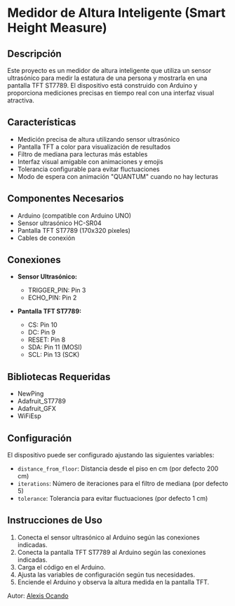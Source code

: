 # Medidor de Altura Inteligente (Smart Height Measure)

## Descripción
Este proyecto es un medidor de altura inteligente que utiliza un sensor ultrasónico para medir la estatura de una persona y mostrarla en una pantalla TFT ST7789. El dispositivo está construido con Arduino y proporciona mediciones precisas en tiempo real con una interfaz visual atractiva.

## Características
- Medición precisa de altura utilizando sensor ultrasónico
- Pantalla TFT a color para visualización de resultados
- Filtro de mediana para lecturas más estables
- Interfaz visual amigable con animaciones y emojis
- Tolerancia configurable para evitar fluctuaciones
- Modo de espera con animación "QUANTUM" cuando no hay lecturas

## Componentes Necesarios
- Arduino (compatible con Arduino UNO)
- Sensor ultrasónico HC-SR04
- Pantalla TFT ST7789 (170x320 píxeles)
- Cables de conexión

## Conexiones
- **Sensor Ultrasónico:**
  - TRIGGER_PIN: Pin 3
  - ECHO_PIN: Pin 2

- **Pantalla TFT ST7789:**
  - CS: Pin 10
  - DC: Pin 9
  - RESET: Pin 8
  - SDA: Pin 11 (MOSI)
  - SCL: Pin 13 (SCK)

## Bibliotecas Requeridas
- NewPing
- Adafruit_ST7789
- Adafruit_GFX
- WiFiEsp



## Configuración
El dispositivo puede ser configurado ajustando las siguientes variables:
- `distance_from_floor`: Distancia desde el piso en cm (por defecto 200 cm)
- `iterations`: Número de iteraciones para el filtro de mediana (por defecto 5)
- `tolerance`: Tolerancia para evitar fluctuaciones (por defecto 1 cm)

## Instrucciones de Uso
1. Conecta el sensor ultrasónico al Arduino según las conexiones indicadas.
2. Conecta la pantalla TFT ST7789 al Arduino según las conexiones indicadas.
3. Carga el código en el Arduino.
4. Ajusta las variables de configuración según tus necesidades.
5. Enciende el Arduino y observa la altura medida en la pantalla TFT.

Autor: [Alexis Ocando](https://github.com/tomjod)
